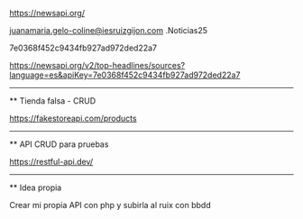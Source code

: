 https://newsapi.org/

juanamaria.gelo-coline@iesruizgijon.com
.Noticias25

7e0368f452c9434fb927ad972ded22a7

https://newsapi.org/v2/top-headlines/sources?language=es&apiKey=7e0368f452c9434fb927ad972ded22a7

---

** Tienda falsa - CRUD

https://fakestoreapi.com/products

---

** API CRUD para pruebas

https://restful-api.dev/

---

** Idea propia

Crear mi propia API con php y subirla al ruix con bbdd
